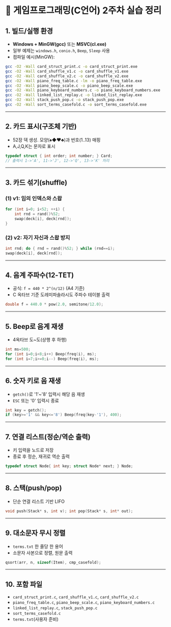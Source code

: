# 📘 게임프로그래밍(C언어) 2주차 실습 정리

## 1. 빌드/실행 환경
* **Windows + MinGW(gcc)** 또는 **MSVC(cl.exe)**
* 일부 예제는 `windows.h`, `conio.h`, `Beep`, `Sleep` 사용
* 컴파일 예시(MinGW):
```bash
gcc -O2 -Wall card_struct_print.c -o card_struct_print.exe
gcc -O2 -Wall card_shuffle_v1.c -o card_shuffle_v1.exe
gcc -O2 -Wall card_shuffle_v2.c -o card_shuffle_v2.exe
gcc -O2 -Wall piano_freq_table.c -lm -o piano_freq_table.exe
gcc -O2 -Wall piano_beep_scale.c -o piano_beep_scale.exe
gcc -O2 -Wall piano_keyboard_numbers.c -o piano_keyboard_numbers.exe
gcc -O2 -Wall linked_list_replay.c -o linked_list_replay.exe
gcc -O2 -Wall stack_push_pop.c -o stack_push_pop.exe
gcc -O2 -Wall sort_terms_casefold.c -o sort_terms_casefold.exe
```

---

## 2. 카드 표시(구조체 기반)
* 52장 덱 생성. 모양(♠◆♥♣)과 번호(1..13) 매핑
* A,J,Q,K는 문자로 표시
```c
typedef struct { int order; int number; } Card;
// 출력시 1->'A', 11->'J', 12->'Q', 13->'K' 처리
```

---

## 3. 카드 섞기(shuffle)
### (1) v1: 임의 인덱스와 스왑
```c
for (int i=0; i<52; ++i) {
    int rnd = rand()%52;
    swap(deck[i], deck[rnd]);
}
```
### (2) v2: 자기 자신과 스왑 방지
```c
int rnd; do { rnd = rand()%52; } while (rnd==i);
swap(deck[i], deck[rnd]);
```

---

## 4. 음계 주파수(12-TET)
* 공식: `f = 440 * 2^(n/12)` (A4 기준)
* C 옥타브 기준 도레미파솔라시도 주파수 테이블 출력
```c
double f = 440.0 * pow(2.0, semitone/12.0);
```

---

## 5. Beep로 음계 재생
* 4옥타브 도~도(상행 후 하행)
```c
int ms=500;
for (int i=0;i<8;i++) Beep(freq(i), ms);
for (int i=7;i>=0;i--) Beep(freq(i), ms);
```

---

## 6. 숫자 키로 음 재생
* `getch()`로 '1'~'8' 입력시 해당 음 재생
* `ESC` 또는 '0' 입력시 종료
```c
int key = getch();
if (key>='1' && key<='8') Beep(freq(key-'1'), 400);
```

---

## 7. 연결 리스트(정순/역순 출력)
* 키 입력을 노드로 저장
* 종료 후 정순, 재귀로 역순 출력
```c
typedef struct Node{ int key; struct Node* next; } Node;
```

---

## 8. 스택(push/pop)
* 단순 연결 리스트 기반 LIFO
```c
void push(Stack* s, int v); int pop(Stack* s, int* out);
```

---

## 9. 대소문자 무시 정렬
* `terms.txt` 한 줄당 한 용어
* 소문자 사본으로 정렬, 원문 출력
```c
qsort(arr, n, sizeof(Item), cmp_casefold);
```

---

## 10. 포함 파일
* `card_struct_print.c`, `card_shuffle_v1.c`, `card_shuffle_v2.c`
* `piano_freq_table.c`, `piano_beep_scale.c`, `piano_keyboard_numbers.c`
* `linked_list_replay.c`, `stack_push_pop.c`
* `sort_terms_casefold.c`
* `terms.txt`(사용자 준비)
